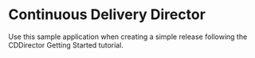 # Continuous Delivery Director
Use this sample application when creating a simple release following the CDDirector Getting Started tutorial.



